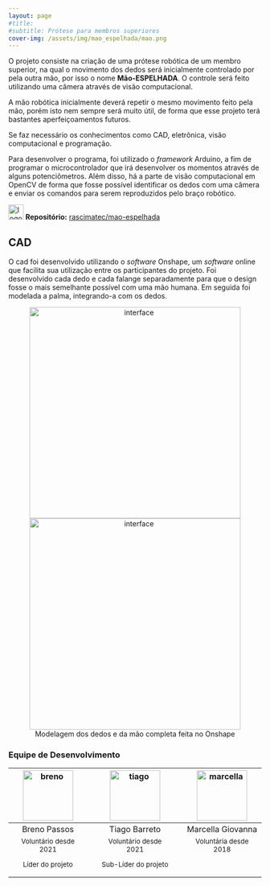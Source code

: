 ```yaml
---
layout: page
#title: 
#subtitle: Prótese para membros superiores
cover-img: /assets/img/mao_espelhada/mao.png
---
```


O projeto consiste na criação de uma prótese robótica de um membro superior, na qual o movimento dos dedos será inicialmente controlado por pela outra mão, por isso o nome **Mão-ESPELHADA**. O controle será feito utilizando uma câmera através de visão computacional.

A mão robótica inicialmente deverá repetir o mesmo movimento feito pela mão, porém isto nem sempre será muito útil, de forma que esse projeto terá bastantes aperfeiçoamentos futuros.

Se faz necessário os conhecimentos como CAD, eletrônica, visão computacional e programação.

Para desenvolver o programa, foi utilizado o *framework* Arduino, a fim de programar o microcontrolador que irá desenvolver os momentos através de alguns potenciômetros. Além disso, há a parte de visão computacional em OpenCV de forma que fosse possível identificar os dedos com uma câmera e enviar os comandos para serem reproduzidos pelo braço robótico. 

<img width="30" src="{{ 'assets/img/github-logo.png' | relative_url }}" alt="logo github"/> **Repositório:** [rascimatec/mao-espelhada](https://github.com/rascimatec/mao-espelhada)

## CAD

O cad foi desenvolvido utilizando o *software* Onshape, um *software* online que facilita sua utilização entre os participantes do projeto. Foi desenvolvido cada dedo e cada falange separadamente para que o design fosse o mais semelhante possível com uma mão humana. Em seguida foi modelada a palma, integrando-a com os dedos. 


<center><img width="420" src="{{ '/assets/img/mao_espelhada/cad.png' | relative_url }}" alt="interface"/></center>


<center><img width="420" src="{{ '/assets/img/mao_espelhada/cadpalma.png' | relative_url }}" alt="interface"/>
<br>Modelagem dos dedos e da mão completa feita no Onshape</center>

### Equipe de Desenvolvimento
<div class="row">
  <div class=" col-xl-auto offset-xl-0 col-lg-4 offset-lg-0">
    <div class="mobile-side-scroller">
      <table class="table-borderless highlight">
        <thead>
          <tr>
            <th><center><img src="{{ 'assets/img/voluntarios/breno_bogea.png' | relative_url }}" width="100" alt="breno" class="img-fluid rounded-circle" /></center></th>
            <th></th>
            <th><center><img src="{{ 'assets/img/voluntarios/tiago_barreto.png' | relative_url }}" width="100" alt="tiago" class="img-fluid rounded-circle"/></center></th>
            <th></th>
            <th><center><img src="{{ 'assets/img/voluntarios/marcella_giovanna.png' | relative_url }}" width="100" alt="marcella" class="img-fluid rounded-circle" /></center></th>
          </tr>
        </thead>
        <tbody>
          <tr class="font-weight-bolder" style="text-align: center margin-top: 0">
            <td width="33.33%"><center>Breno Passos</center></td>
            <td></td>
            <td width="33.33%"><center>Tiago Barreto</center></td>
            <td></td>
            <td width="33.33%"><center>Marcella Giovanna</center></td>
          </tr>
          <tr style="text-align: center" >
            <td style="vertical-align: top"><small><center>Voluntário desde 2021 <p/> Líder do projeto</center></small></td>
            <td></td>
            <td style="vertical-align: top"><small><center>Voluntário desde 2021 <p/> Sub-Líder do projeto</center></small></td>
            <td></td>
            <td style="vertical-align: top"><small><center>Voluntária desde 2018</center></small></td>
          </tr>
        </tbody>
      </table>
    </div>
  </div>
</div>
